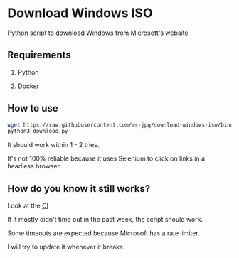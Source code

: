 # Download Windows ISO

Python script to download Windows from Microsoft's website

## Requirements

1. Python

2. Docker

## How to use

```sh
wget https://raw.githubusercontent.com/ms-jpq/download-windows-iso/bindows/download.py
python3 download.py
```

It should work within 1 - 2 tries.

It's not 100% reliable because it uses Selenium to click on links in a headless browser.

## How do you know it still works?

Look at the [CI](https://github.com/ms-jpq/download-windows-iso/actions)

If it mostly didn't time out in the past week, the script should work.

Some timeouts are expected because Microsoft has a rate limiter.

I will try to update it whenever it breaks.

